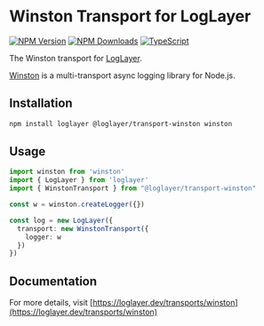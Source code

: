 # Winston Transport for LogLayer

[![NPM Version](https://img.shields.io/npm/v/%40loglayer%2Ftransport-winston)](https://www.npmjs.com/package/@loglayer/transport-winston)
[![NPM Downloads](https://img.shields.io/npm/dm/%40loglayer%2Ftransport-winston)](https://www.npmjs.com/package/@loglayer/transport-winston)
[![TypeScript](https://img.shields.io/badge/%3C%2F%3E-TypeScript-%230074c1.svg)](http://www.typescriptlang.org/)

The Winston transport for [LogLayer](https://loglayer.dev).

[Winston](https://github.com/winstonjs/winston) is a multi-transport async logging library for Node.js.

## Installation

```bash
npm install loglayer @loglayer/transport-winston winston
```

## Usage

```typescript
import winston from 'winston'
import { LogLayer } from 'loglayer'
import { WinstonTransport } from "@loglayer/transport-winston"

const w = winston.createLogger({})

const log = new LogLayer({
  transport: new WinstonTransport({
    logger: w
  })
})
```

## Documentation

For more details, visit [https://loglayer.dev/transports/winston](https://loglayer.dev/transports/winston)

